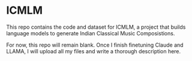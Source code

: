 # ICMLM

This repo contains the code and dataset for ICMLM, a project that builds language models to generate Indian Classical Music Composistions.

For now, this repo will remain blank. Once I finish finetuning Claude and LLAMA, I will upload all my files and write a thorough description here.
